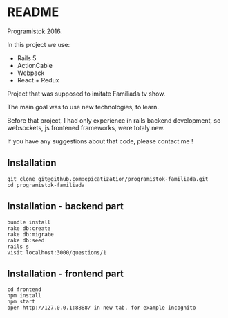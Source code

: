 # README
Programistok 2016.

In this project we use:
  - Rails 5
  - ActionCable
  - Webpack
  - React + Redux

Project that was supposed to imitate Familiada tv show.

The main goal was to use new technologies, to learn.

Before that project, I had only experience in rails backend development,
so websockets, js frontened frameworks, were totaly new.

If you have any suggestions about that code, please contact me !

## Installation
```
git clone git@github.com:epicatization/programistok-familiada.git
cd programistok-familiada
```
## Installation - backend part
```
bundle install
rake db:create
rake db:migrate
rake db:seed
rails s
visit localhost:3000/questions/1
```

## Installation - frontend part
```
cd frontend
npm install
npm start
open http://127.0.0.1:8888/ in new tab, for example incognito
```
